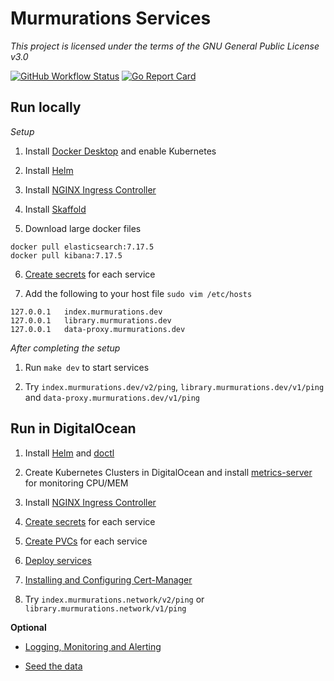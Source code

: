 # Murmurations Services

_This project is licensed under the terms of the GNU General Public License v3.0_

[![GitHub Workflow Status](https://img.shields.io/github/workflow/status/MurmurationsNetwork/MurmurationsServices/CI?style=flat-square)](https://github.com/MurmurationsNetwork/MurmurationsServices/actions?query=workflow:CI)
[![Go Report Card](https://goreportcard.com/badge/github.com/MurmurationsNetwork/MurmurationsServices)](https://goreportcard.com/report/github.com/MurmurationsNetwork/MurmurationsServices)

## Run locally

*Setup*

1. Install [Docker Desktop](https://www.docker.com/products/docker-desktop) and enable Kubernetes

2. Install [Helm](https://helm.sh/docs/intro/install/)

3. Install [NGINX Ingress Controller](.doc/ingress-nginx)

4. Install [Skaffold](https://skaffold.dev/docs/install/)

5. Download large docker files

```
docker pull elasticsearch:7.17.5
docker pull kibana:7.17.5
```

6. [Create secrets](.doc/secrets.md) for each service

7. Add the following to your host file `sudo vim /etc/hosts`

```
127.0.0.1   index.murmurations.dev
127.0.0.1   library.murmurations.dev
127.0.0.1   data-proxy.murmurations.dev
```

*After completing the setup*

1. Run `make dev` to start services

2. Try `index.murmurations.dev/v2/ping`, `library.murmurations.dev/v1/ping` and `data-proxy.murmurations.dev/v1/ping`

## Run in DigitalOcean

1. Install [Helm](https://helm.sh/docs/intro/install/) and [doctl](https://github.com/digitalocean/doctl#installing-doctl)

2. Create Kubernetes Clusters in DigitalOcean and install [metrics-server](https://github.com/kubernetes-sigs/metrics-server#installation) for monitoring CPU/MEM

3. Install [NGINX Ingress Controller](.doc/ingress-nginx)

4. [Create secrets](.doc/secrets.md) for each service

5. [Create PVCs](.doc/pvcs.md) for each service

6. [Deploy services](.doc/deploy-services.md)

7. [Installing and Configuring Cert-Manager](.doc/cert-manager.md)

8. Try `index.murmurations.network/v2/ping` or `library.murmurations.network/v1/ping`

**Optional**

- [Logging, Monitoring and Alerting](.doc/logging-monitoring-alerting/README.md)

- [Seed the data](.doc/seed.md)
